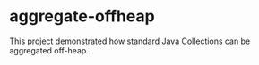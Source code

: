 # aggregate-offheap
This project demonstrated how standard Java Collections can be aggregated off-heap.
